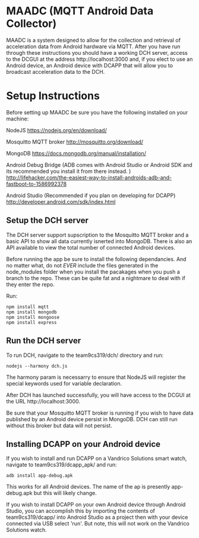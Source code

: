 # MAADC (MQTT Android Data Collector)

MAADC is a system designed to allow for the collection and retrieval of acceleration data from Android
hardware via MQTT. After you have run through these instructions you should have a working DCH server, access to the DCGUI at the address http://localhost:3000 and, if you elect to use an Android device, an Android device with DCAPP that will allow you to broadcast acceleration data to the DCH.

# Setup Instructions

Before setting up MAADC be sure you have the following installed on your machine:

NodeJS 
https://nodejs.org/en/download/

Mosquitto MQTT broker
http://mosquitto.org/download/

MongoDB
https://docs.mongodb.org/manual/installation/

Android Debug Bridge (ADB comes with Android Studio or Android SDK and its recommended you install it from there instead. )
http://lifehacker.com/the-easiest-way-to-install-androids-adb-and-fastboot-to-1586992378

Android Studio (Recommended if you plan on developing for DCAPP)
http://developer.android.com/sdk/index.html

## Setup the DCH server

The DCH server support supscription to the Mosquitto MQTT broker and a basic API to show all data currently isnerted into MongoDB. There is also an API available to view the total number of connected Android devices.

Before running the app be sure to install the following dependancies. And no matter what, do not *EVER* include the files generated in the node_modules folder when you install the pacakages when you push a branch to the repo. These can be quite fat and a nightmare to deal with if they enter the repo. 

Run:

```
npm install mqtt
npm install mongodb
npm install mongoose
npm install express
```

## Run the DCH server

To run DCH, navigate to the team9cs319/dch/ directory and run:

```
nodejs --harmony dch.js
```

The harmony param is necessarry to ensure that NodeJS will register the special keywords used for variable declaration.

After DCH has launched successfully, you will have access to the DCGUI at the URL http://localhost:3000.

Be sure that your Mosquitto MQTT broker is running if you wish to have data published by an Android device persist in MongoDB. DCH can still run without this broker but data will not persist.


## Installing DCAPP on your Android device

If you wish to install and run DCAPP on a Vandrico Solutions smart watch, navigate to team9cs319/dcapp_apk/ and run:

```
adb install app-debug.apk
```

This works for all Android devices. The name of the ap is presently app-debug.apk but this will likely change.

If you wish to install DCAPP on your own Android device through Android Studio, you can accomplish this by importing the contents of team9cs319/dcapp/ into Android Studio as a project then with your device connected via USB select 'run'. But note, this will not work on the Vandrico Solutions watch.


